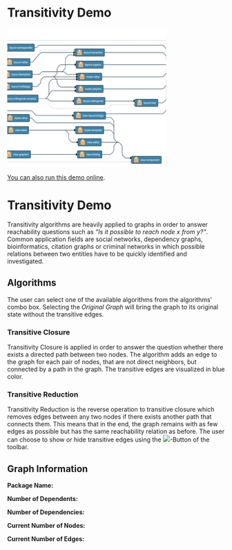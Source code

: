 # Transitivity Demo

<img src="../../resources/image/transitivity.png" alt="demo-thumbnail" height="320"/>

[You can also run this demo online](https://live.yworks.com/demos/analysis/transitivity/index.html).

# Transitivity Demo

Transitivity algorithms are heavily applied to graphs in order to answer reachability questions such as _"Is it possible to reach node x from y?"_. Common application fields are social networks, dependency graphs, bioinformatics, citation graphs or criminal networks in which possible relations between two entities have to be quickly identified and investigated.

## Algorithms

The user can select one of the available algorithms from the algorithms' combo box. Selecting the _Original Graph_ will bring the graph to its original state without the transitive edges.

### Transitive Closure

Transitivity Closure is applied in order to answer the question whether there exists a directed path between two nodes. The algorithm adds an edge to the graph for each pair of nodes, that are not direct neighbors, but connected by a path in the graph. The transitive edges are visualized in blue color.

### Transitive Reduction

Transitivity Reduction is the reverse operation to transitive closure which removes edges between any two nodes if there exists another path that connects them. This means that in the end, the graph remains with as few edges as possible but has the same reachability relation as before. The user can choose to show or hide transitive edges using the ![](../../resources/icons/star-16.svg)\-Button of the toolbar.

## Graph Information

**Package Name:**

**Number of Dependents:**

**Number of Dependencies:**

**Current Number of Nodes:**

**Current Number of Edges:**
